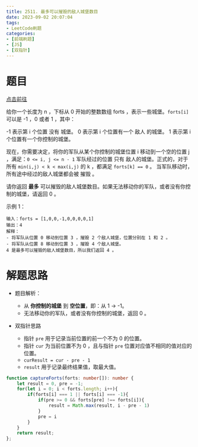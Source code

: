 ```yaml
---
title: 2511. 最多可以摧毁的敌人城堡数目
date: 2023-09-02 20:07:04
tags:
- LeetCode刷题
categories:
- [前端刷题]
- [JS]
- [双指针]
---
```


# 题目

[点击前往](https://leetcode.cn/problems/maximum-enemy-forts-that-can-be-captured/description/)

给你一个长度为 n ，下标从 0 开始的整数数组 forts ，表示一些城堡。`forts[i]` 可以是 -1 ，0 或者 1 ，其中：

-1 表示第 i 个位置 没有 城堡。
0 表示第 i 个位置有一个 敌人 的城堡。
1 表示第 i 个位置有一个你控制的城堡。

现在，你需要决定，将你的军队从某个你控制的城堡位置 i 移动到一个空的位置 j ，满足：`0 <= i, j <= n - 1`
军队经过的位置 只有 敌人的城堡。正式的，对于所有 `min(i,j) < k < max(i,j)` 的 k ，都满足 `forts[k] == 0` 。
当军队移动时，所有途中经过的敌人城堡都会被 摧毁 。

请你返回 **最多** 可以摧毁的敌人城堡数目。如果无法移动你的军队，或者没有你控制的城堡，请返回 0 。

示例 1：
```
输入：forts = [1,0,0,-1,0,0,0,0,1]
输出：4
解释：
- 将军队从位置 0 移动到位置 3 ，摧毁 2 个敌人城堡，位置分别在 1 和 2 。
- 将军队从位置 8 移动到位置 3 ，摧毁 4 个敌人城堡。
4 是最多可以摧毁的敌人城堡数目，所以我们返回 4 。
```

# 解题思路

* 题目解析：
  * 从 **你控制的城堡** 到 **空位置**，即：从 1 -> -1。
  * 无法移动你的军队，或者没有你控制的城堡，返回 0 。

* 双指针思路
  * 指针 `pre` 用于记录当前位置的前一个不为 0 的位置。
  * 指针 `cur` 为当前位置不为 0 ，且与指针 `pre` 位置对应值不相同的值对应的位置。
  * `curResult = cur - pre - 1` 
  * `result` 用于记录最终结果值，取最大值。
  
```ts
function captureForts(forts: number[]): number {
    let result = 0, pre = -1;
    for(let i = 0; i < forts.length; i++){
        if(forts[i] === 1 || forts[i] === -1){
            if(pre >= 0 && forts[pre] !== forts[i]){
                result = Math.max(result, i - pre - 1)
            }
            pre = i
        }
    }
    return result;
};
```